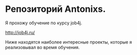 # Репозиторий Antonixs.

Я прохожу обучение по курсу job4j.

http://job4j.ru/

Ниже находятся наиболее интересные проекты, которые я реализовывал во время обучения. 